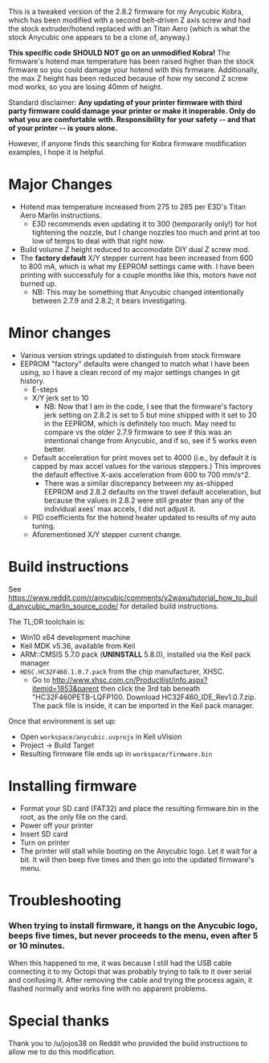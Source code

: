 This is a tweaked version of the 2.8.2 firmware for my Anycubic Kobra, which has been modified with a second belt-driven Z axis screw and had the stock extruder/hotend replaced with an Titan Aero (which is what the stock Anycubic one appears to be a clone of, anyway.)

**This specific code SHOULD NOT go on an unmodified Kobra!** The firmware's hotend max temperature has been raised higher than the stock firmware so you could damage your hotend with this firmware. Additionally, the max Z height has been reduced because of how my second Z screw mod works, so you are losing 40mm of height.

Standard disclaimer: **Any updating of your printer firmware with third party firmware could damage your printer or make it inoperable. Only do what you are comfortable with. Responsibility for your safety -- and that of your printer -- is yours alone.**

However, if anyone finds this searching for Kobra firmware modification examples, I hope it is helpful.

# Major Changes

* Hotend max temperature increased from 275 to 285 per E3D's Titan Aero Marlin instructions.
    * E3D recommends even updating it to 300 (temporarily only!) for hot tightening the nozzle, but I change nozzles too much and print at too low of temps to deal with that right now.
* Build volume Z height reduced to accomodate DIY dual Z screw mod.
* The **factory default** X/Y stepper current has been increased from 600 to 800 mA, which is what my EEPROM settings came with. I have been printing with successfuly for a couple months like this, motors have not burned up.
	* NB: This may be something that Anycubic changed intentionally between 2.7.9 and 2.8.2; it bears investigating. 

# Minor changes

* Various version strings updated to distinguish from stock firmware
* EEPROM "factory" defaults were changed to match what I have been using, so I have a clean record of my major settings changes in git history.
	* E-steps 
	* X/Y jerk set to 10
		* NB: Now that I am in the code, I see that the firmware's factory jerk setting on 2.8.2 is set to 5 but mine shipped with it set to 20 in the EEPROM, which is definitely too much. May need to compare vs the older 2.7.9 firmware to see if this was an intentional change from Anycubic, and if so, see if 5 works even better.
	* Default acceleration for print moves set to 4000 (i.e., by default it is capped by max accel values for the various steppers.) This improves the default effective X-axis acceleration from 600 to 700 mm/s^2. 
		* There was a similar discrepancy between my as-shipped EEPROM and 2.8.2 defaults on the travel default acceleration, but because the values in 2.8.2 were still greater than any of the individual axes' max accels, I did not adjust it.
    * PID coefficients for the hotend heater updated to results of my auto tuning.
    * Aforementioned X/Y stepper current change.

# Build instructions
See https://www.reddit.com/r/anycubic/comments/y2waxu/tutorial_how_to_build_anycubic_marlin_source_code/ for detailed build instructions.

The TL;DR toolchain is:
* Win10 x64 development machine
* Keil MDK v5.36, available from Keil
* ARM::CMSIS 5.7.0 pack (**UNINSTALL** 5.8.0), installed via the Keil pack manager
* `HDSC.HC32F460.1.0.7.pack` from the chip manufacturer, XHSC.
	* Go to http://www.xhsc.com.cn/Productlist/info.aspx?itemid=1853&parent then click the 3rd tab beneath "HC32F460PETB-LQFP100. Download 
HC32F460_IDE_Rev1.0.7.zip. The pack file is inside, it can be imported in the Keil pack manager.

Once that environment is set up:
* Open `workspace/anycubic.uvprojx` in Keil uVision
* Project -> Build Target
* Resulting firmware file ends up in `workspace/firmware.bin`

# Installing firmware
* Format your SD card (FAT32) and place the resulting firmware.bin in the root, as the only file on the card.
* Power off your printer
* Insert SD card
* Turn on printer
* The printer will stall while booting on the Anycubic logo. Let it wait for a bit. It will then beep five times and then go into the updated firmware's menu.

# Troubleshooting

### When trying to install firmware, it hangs on the Anycubic logo, beeps five times, but never proceeds to the menu, even after 5 or 10 minutes.

When this happened to me, it was because I still had the USB cable connecting it to my Octopi that was probably trying to talk to it over serial and confusing it. After removing the cable and trying the process again, it flashed normally and works fine with no apparent problems.

# Special thanks
Thank you to /u/jojos38 on Reddit who provided the build instructions to allow me to do this modification.